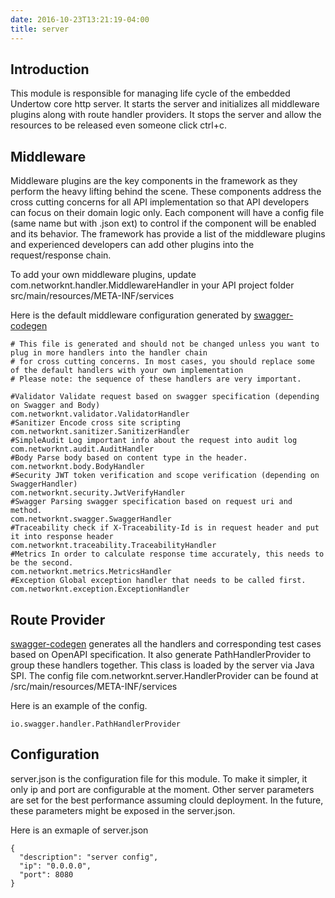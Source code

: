 ```yaml
---
date: 2016-10-23T13:21:19-04:00
title: server
---
```


## Introduction

This module is responsible for managing life cycle of the embedded Undertow core http server. It starts the
server and initializes all middleware plugins along with route handler providers. It stops the server and
allow the resources to be released even someone click ctrl+c.



## Middleware

Middleware plugins are the key components in the framework as they perform the heavy lifting behind the
scene. These components address the cross cutting concerns for all API implementation so that API developers
can focus on their domain logic only. Each component will have a config file (same name but with .json ext)
to control if the component will be enabled and its behavior. The framework has provide a list of the
middleware plugins and experienced developers can add other plugins into the request/response chain.

To add your own middleware plugins, update com.networknt.handler.MiddlewareHandler in
your API project folder src/main/resources/META-INF/services

Here is the default middleware configuration generated by [swagger-codegen](https://github.com/networknt/swagger-codegen)

```
# This file is generated and should not be changed unless you want to plug in more handlers into the handler chain
# for cross cutting concerns. In most cases, you should replace some of the default handlers with your own implementation
# Please note: the sequence of these handlers are very important.

#Validator Validate request based on swagger specification (depending on Swagger and Body)
com.networknt.validator.ValidatorHandler
#Sanitizer Encode cross site scripting
com.networknt.sanitizer.SanitizerHandler
#SimpleAudit Log important info about the request into audit log
com.networknt.audit.AuditHandler
#Body Parse body based on content type in the header.
com.networknt.body.BodyHandler
#Security JWT token verification and scope verification (depending on SwaggerHandler)
com.networknt.security.JwtVerifyHandler
#Swagger Parsing swagger specification based on request uri and method.
com.networknt.swagger.SwaggerHandler
#Traceability check if X-Traceability-Id is in request header and put it into response header
com.networknt.traceability.TraceabilityHandler
#Metrics In order to calculate response time accurately, this needs to be the second.
com.networknt.metrics.MetricsHandler
#Exception Global exception handler that needs to be called first.
com.networknt.exception.ExceptionHandler

```


## Route Provider

[swagger-codegen](https://github.com/networknt/swagger-codegen) generates all the handlers and corresponding
test cases based on OpenAPI specification. It also generate PathHandlerProvider to group these handlers
together. This class is loaded by the server via Java SPI. The config file
com.networknt.server.HandlerProvider can be found at /src/main/resources/META-INF/services

Here is an example of the config.

```
io.swagger.handler.PathHandlerProvider

```

## Configuration

server.json is the configuration file for this module. To make it simpler, it only ip and port are
configurable at the moment. Other server parameters are set for the best performance assuming clould
deployment. In the future, these parameters might be exposed in the server.json.

Here is an exmaple of server.json

```
{
  "description": "server config",
  "ip": "0.0.0.0",
  "port": 8080
}

```

